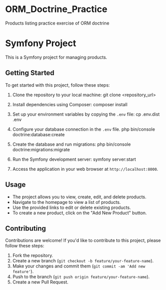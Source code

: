 # ORM_Doctrine_Practice
Products listing practice exercise of ORM doctrine 


# Symfony Project

This is a Symfony project for managing products.

## Getting Started

To get started with this project, follow these steps:

1. Clone the repository to your local machine:
git clone <repository_url>

2. Install dependencies using Composer:
composer install

3. Set up your environment variables by copying the `.env` file:
cp .env.dist .env

4. Configure your database connection in the `.env` file.
php bin/console doctrine:database:create

5. Create the database and run migrations:
php bin/console doctrine:migrations:migrate


6. Run the Symfony development server:
symfony server:start

7. Access the application in your web browser at `http://localhost:8000`.

## Usage

- The project allows you to view, create, edit, and delete products.
- Navigate to the homepage to view a list of products.
- Use the provided links to edit or delete existing products.
- To create a new product, click on the "Add New Product" button.

## Contributing

Contributions are welcome! If you'd like to contribute to this project, please follow these steps:

1. Fork the repository.
2. Create a new branch (`git checkout -b feature/your-feature-name`).
3. Make your changes and commit them (`git commit -am 'Add new feature'`).
4. Push to the branch (`git push origin feature/your-feature-name`).
5. Create a new Pull Request.





